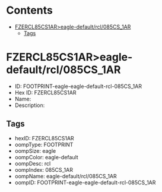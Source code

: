 



Contents
========

* [FZERCL85CS1AR>eagle-default/rcl/085CS_1AR](#fzercl85cs1areagle-defaultrcl085cs_1ar)
	* [Tags](#tags)

# FZERCL85CS1AR>eagle-default/rcl/085CS_1AR

- ID: FOOTPRINT-eagle-eagle-default-rcl-085CS_1AR
- Hex ID: FZERCL85CS1AR
- Name: 
- Description: 

## Tags

- hexID: FZERCL85CS1AR
- oompType: FOOTPRINT
- oompSize: eagle
- oompColor: eagle-default
- oompDesc: rcl
- oompIndex: 085CS_1AR
- oompName: eagle-default/rcl/085CS_1AR
- oompID: FOOTPRINT-eagle-eagle-default-rcl-085CS_1AR
